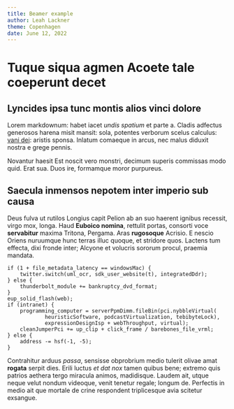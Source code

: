 ```yaml
---
title: Beamer example
author: Leah Lackner
theme: Copenhagen
date: June 12, 2022
---
```


# Tuque siqua agmen Acoete tale coeperunt decet

## Lyncides ipsa tunc montis alios vinci dolore

Lorem markdownum: habet iacet *undis spatium* et parte a. Cladis adfectus
generosos harena misit mansit: sola, potentes verborum scelus calculus: [vani
dei]: aristis sponsa. Inlatum comaeque in arcus, nec malus diduxit nostra e
grege pennis.

Novantur haesit Est noscit vero monstri, decimum superis commissas modo quid.
Erat sua. Duos ire, formamque moror purpureus.

## Saecula inmensos nepotem inter imperio sub causa

Deus fulva ut rutilos Longius capit Pelion ab an suo haerent ignibus recessit,
virgo mox, longa. Haud **Euboico nomina**, rettulit portas, consorti voce
**servabitur** maxima Tritona, Pergama. Aras **rugosoque** Acrisio. E nescio
Oriens nuruumque hunc terras illuc quoque, et stridore quos. Lactens tum
effecta, dixi fronde inter; Alcyone et volucris sororum procul, praemia mandata.

```
if (1 + file_metadata_latency == windowsMac) {
    twitter.switch(uml_ocr, sdk_user_website(t), integratedDdr);
} else {
    thunderbolt_module += bankruptcy_dvd_format;
}
eup_solid_flash(web);
if (intranet) {
    programming_computer = serverPpmDimm.fileBin(pci.nybbleVirtual(
            heuristicSoftware, podcastVirtualization, tebibyteLock),
            expressionDesignIsp + webThroughput, virtual);
    cleanJumperPci += up_clip + click_frame / barebones_file_vrml;
} else {
    address -= hsf(-1, -5);
}
```

Contrahitur arduus *passa*, sensisse obprobrium medio tulerit olivae amat
**rogata** serpit dies. Erili luctus *et dat nox* tamen quibus bene; extremo
quis patrios aethera tergo miracula animos, madidisque. Laudem ait, utque neque
velut nondum videoque, venit tenetur regale; longum de. Perfectis in medio ait
que mortale de crine respondent triplicesque avia scitetur exsangue.

[vani dei]: https://example.com/miletum-misit